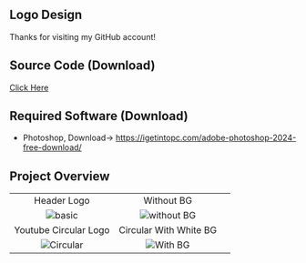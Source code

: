 ## Logo Design
Thanks for visiting my GitHub account!

## Source Code (Download)
[Click Here](https://mega.nz/folder/kCs3gLwD#OreAYeEeXeabncC4hIbz-g)

## Required Software (Download)
- Photoshop, Download-> https://igetintopc.com/adobe-photoshop-2024-free-download/


## Project Overview

|   |   |   |
|:---:|:---:|:---:|
|Header Logo|Without BG|
|![basic](https://github.com/learnwithfair/logo-design/blob/main/Logo/Header%20Logo.png)|![without BG](https://github.com/learnwithfair/logo-design/blob/main/Logo/Header%20logo%20Without%20BG.png)|
|Youtube Circular Logo|Circular With White BG|
|![Circular](https://github.com/learnwithfair/logo-design/blob/main/Logo/Learn%20With%20Fair%20Youtube%20Channel%20Logo%20(2).png)|![With BG](https://github.com/learnwithfair/logo-design/blob/main/Logo/Learn%20With%20Fair%20Youtube%20Channel%20Logo.png)




